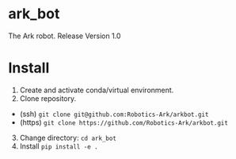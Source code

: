 # ark_bot

The Ark robot. Release Version 1.0

# Install

1. Create and activate conda/virtual environment.
2. Clone repository.

- (ssh) `git clone git@github.com:Robotics-Ark/arkbot.git`
- (https) `git clone https://github.com/Robotics-Ark/arkbot.git`

3. Change directory: `cd ark_bot`
4. Install `pip install -e .`
